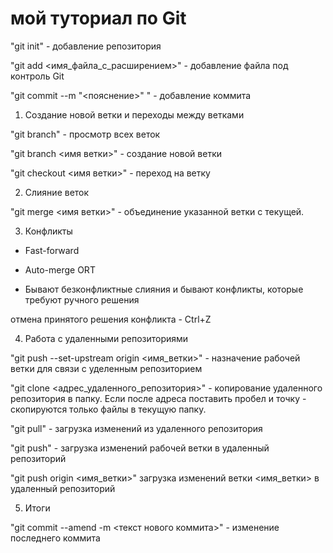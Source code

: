 # мой туториал по Git

"git init" - добавление репозитория

"git add <имя_файла_с_расширением>" - добавление файла под контроль Git

"git commit --m "<пояснение>" " - добавление коммита

1. Создание новой ветки и переходы между ветками

"git branch" - просмотр всех веток

"git branch <имя ветки>" - создание новой ветки

"git checkout <имя ветки>" - переход на ветку

2. Слияние веток

"git merge <имя ветки>" - объединение указанной ветки с текущей.

3. Конфликты

+ Fast-forward

+ Auto-merge ORT

+ Бывают безконфликтные слияния и бывают конфликты, которые требуют ручного решения

отмена принятого решения конфликта - Ctrl+Z

4. Работа с удаленными репозиториями

"git push --set-upstream origin <имя_ветки>" - назначение рабочей ветки для связи с уделенным репозиторием

"git clone <адрес_удаленного_репозитория>" - копирование удаленного репозитория в папку. Если после адреса поставить пробел и точку - скопируются только файлы в текущую папку.

"git pull" - загрузка изменений из удаленного репозитория

"git push" - загрузка изменений рабочей ветки в удаленный репозиторий

"git push origin <имя_ветки>" загрузка изменений ветки <имя_ветки> в удаленный репозиторий

5. Итоги

"git commit --amend -m <текст нового коммита>" - изменение последнего коммита
